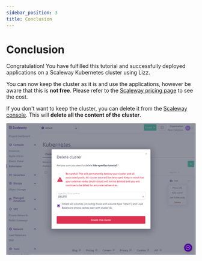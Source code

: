 ```yaml
---
sidebar_position: 3
title: Conclusion
---
```


# Conclusion

Congratulation! You have fulfilled this tutorial and successfully deployed applications on a Scaleway Kubernetes cluster using Lizz.

You can now keep the cluster as it is and use the applications, however be aware that this is **not free**. Please refer to the [Scaleway pricing page](https://www.scaleway.com/en/pricing/?tags=containers) to see the cost.

If you don't want to keep the cluster, you can delete it from the [Scaleway console](https://console.scaleway.com/kapsule/clusters). This will **delete all the content of the cluster**.

![Delete cluster from Scaleway console](./img/deletion/console.png)
